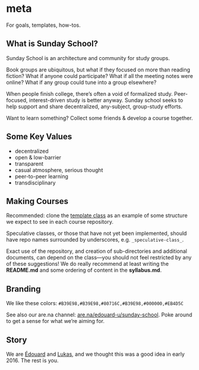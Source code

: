 # meta
For goals, templates, how-tos. 

## What is Sunday School?

Sunday School is an architecture and community for study groups. 

Book groups are ubiquitous, but what if they focused on more than reading fiction? What if anyone could participate? What if all the meeting notes were online? What if any group could tune into a group elsewhere?

When people finish college, there’s often a void of formalized study. Peer-focused, interest-driven study is better anyway. Sunday school seeks to help support and share decentralized, any-subject, group-study efforts. 

Want to learn something? Collect some friends & develop a course together. 

## Some Key Values
- decentralized
- open & low-barrier
- transparent
- casual atmosphere, serious thought
- peer-to-peer learning
- transdisciplinary

## Making Courses

Recommended: clone the [template class](https://github.com/sunday-school/_template-class_) as an example of some structure we expect to see in each course repository. 

Speculative classes, or those that have not yet been implemented, should have repo names surrounded by underscores, e.g. `_speculative-class_`. 

Exact use of the repository, and creation of sub-directories and additional documents, can depend on the class—you should not feel restricted by any of these suggestions! We do really recommend at least writing the __README.md__ and some ordering of content in the __syllabus.md__. 

## Branding

We like these colors:
`#B39E98,#B39E98,#80716C,#B39E98,#000000,#EB4D5C`

See also our are.na channel: [are.na/edouard-u/sunday-school](https://www.are.na/edouard-u/sunday-school). Poke around to get a sense for what we’re aiming for. 

## Story

We are [Édouard](http://edouard.us/) and [Lukas](http://ltwp.net), and we thought this was a good idea in early 2016. The rest is you. 